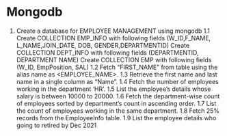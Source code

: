 # Mongodb

1. Create a database for EMPLOYEE MANAGEMENT using mongodb 
1.1 Create COLLECTION EMP_INFO with following fields (W_ID,F_NAME, L_NAME,JOIN_DATE, DOB,  GENDER,DEPARTMENTID) 
Create COLLECTION DEPT_INFO with following fields (DEPARTMENTID, DEPARTMENT NAME) Create COLLECTION EMP with following fields (W_ID, EmpPosition, SAL) 
1.2 Fetch “FIRST_NAME” from table using the alias name as <EMPLOYEE_NAME>. 
1.3 Retrieve the first name and last name in a single column as “Name”. 
1.4 Fetch the number of employees working in the department ‘HR’. 
1.5 List the employee’s details whose salary is between 10000 to 20000. 
1.6 Fetch the department-wise count of employees sorted by department’s count in ascending order. 1.7 List the count of employees working in the same department. 
1.8 Fetch 25% records from the EmployeeInfo table. 
1.9 List the employee details who going to retired by Dec 2021 
